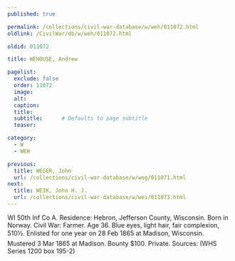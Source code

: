 ```yaml
---
published: true

permalink: /collections/civil-war-database/w/weh/011072.html
oldlink: /CivilWar/db/w/weh/011072.html

oldid: 011072

title: WEHOUSE, Andrew

pagelist:
  exclude: false
  order: 11072
  image: 
  alt:
  caption:
  title:
  subtitle:      # Defaults to page subtitle
  teaser:

category: 
  - W 
  - WEH

previous:
  title: WEGER, John
  url: /collections/civil-war-database/w/weg/011071.html  
next:
  title: WEIK, John H. J.
  url: /collections/civil-war-database/w/wei/011073.html   
---
```

WI 50th Inf Co A. Residence: Hebron, Jefferson County, Wisconsin. Born in Norway. Civil War: Farmer. Age 36. Blue eyes, light hair, fair complexion, 5&#146;10&frac12;&#148;. Enlisted for one year on 28 Feb 1865 at Madison, Wisconsin. Mustered 3 Mar 1865 at Madison. Bounty $100. Private. Sources: (WHS Series 1200 box 195-2)